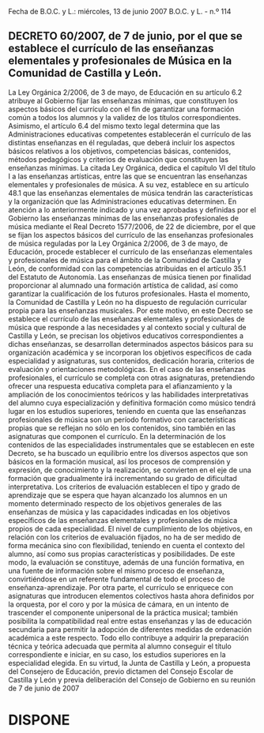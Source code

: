 Fecha de B.O.C. y L.:  miércoles, 13 de junio 2007                        B.O.C. y L. - n.º 114                               
## DECRETO 60/2007, de 7 de junio, por el que se establece el currículo de las enseñanzas elementales y profesionales de Música en la Comunidad de Castilla y León.
La Ley Orgánica 2/2006, de 3 de mayo, de Educación en su artículo 6.2 atribuye al Gobierno fijar las enseñanzas mínimas, que constituyen los aspectos básicos del currículo con el fin de garantizar una formación común a todos los alumnos y la validez de los títulos correspondientes.
Asimismo, el artículo 6.4 del mismo texto legal determina que las Administraciones educativas competentes establecerán el currículo de las distintas enseñanzas en él reguladas, que deberá incluir los aspectos básicos relativos a los objetivos, competencias básicas, contenidos, métodos pedagógicos y criterios de evaluación que constituyen las enseñanzas mínimas.
La citada Ley Orgánica, dedica el capítulo VI del título I a las enseñanzas artísticas, entre las que se encuentran las enseñanzas elementales y profesionales de música. A su vez, establece en su artículo 48.1 que las enseñanzas elementales de música tendrán las características y la organización que las Administraciones educativas determinen. 
En atención a lo anteriormente indicado y una vez aprobadas y definidas por el Gobierno las enseñanzas mínimas de las enseñanzas profesionales de música mediante el Real Decreto 1577/2006, de 22 de diciembre, por el que se fijan los aspectos básicos del currículo de las enseñanzas profesionales de música reguladas por la Ley Orgánica 2/2006, de 3 de mayo, de Educación, procede establecer el currículo de las enseñanzas elementales y profesionales de música para el ámbito de la Comunidad de Castilla y León, de conformidad con las competencias atribuidas en el artículo 35.1 del Estatuto de Autonomía.
Las enseñanzas de música tienen por finalidad proporcionar al alumnado una formación artística de calidad, así como garantizar la cualificación de los futuros profesionales. 
Hasta el momento, la Comunidad de Castilla y León no ha dispuesto de regulación curricular propia para las enseñanzas musicales. Por este motivo, en este Decreto se establece el currículo de las enseñanzas elementales y profesionales de música que responde a las necesidades y al contexto social y cultural de Castilla y León, se precisan los objetivos educativos correspondientes a dichas enseñanzas, se desarrollan determinados aspectos básicos para su organización académica y se incorporan los objetivos específicos de cada especialidad y asignaturas, sus contenidos, dedicación horaria, criterios de evaluación y orientaciones metodológicas. 
En el caso de las enseñanzas profesionales, el currículo se completa con otras asignaturas, pretendiendo ofrecer una respuesta educativa completa para el afianzamiento y la ampliación de los conocimientos teóricos y las habilidades interpretativas del alumno cuya especialización y definitiva formación como músico tendrá lugar en los estudios superiores, teniendo en cuenta que las enseñanzas profesionales de música son un período formativo con características propias que se reflejan no sólo en los contenidos, sino también en las asignaturas que componen el currículo.
En la determinación de los contenidos de las especialidades instrumentales que se establecen en este Decreto, se ha buscado un equilibrio entre los diversos aspectos que son básicos en la formación musical, así los procesos de comprensión y expresión, de conocimiento y la realización, se convierten en el eje de una formación que gradualmente irá incrementando su grado de dificultad interpretativa. Los criterios de evaluación establecen el tipo y grado de aprendizaje que se espera que hayan alcanzado los alumnos en un momento determinado respecto de los objetivos generales de las enseñanzas de música y las capacidades indicadas en los objetivos específicos de las enseñanzas elementales y profesionales de música propios de cada especialidad. 
El nivel de cumplimiento de los objetivos, en relación con los criterios de evaluación fijados, no ha de ser medido de forma mecánica sino con flexibilidad, teniendo en cuenta el contexto del alumno, así como sus propias características y posibilidades. De este modo, la evaluación se constituye, además de una función formativa, en una fuente de información sobre el mismo proceso de enseñanza, convirtiéndose en un referente fundamental de todo el proceso de enseñanza-aprendizaje.
Por otra parte, el currículo se enriquece con asignaturas que introducen elementos colectivos hasta ahora definidos por la orquesta, por el coro y por la música de cámara, en un intento de trascender el componente unipersonal de la práctica musical; también posibilita la compatibilidad real entre estas enseñanzas y las de educación secundaria para permitir la adopción de diferentes medidas de ordenación académica a este respecto. Todo ello contribuye a adquirir la preparación técnica y teórica adecuada que permita al alumno conseguir el título correspondiente e iniciar, en su caso, los estudios superiores en la especialidad elegida.
En su virtud, la Junta de Castilla y León, a propuesta del Consejero de Educación, previo dictamen del Consejo Escolar de Castilla y León y previa deliberación del Consejo de Gobierno en su reunión de 7 de junio de 2007

# DISPONE
